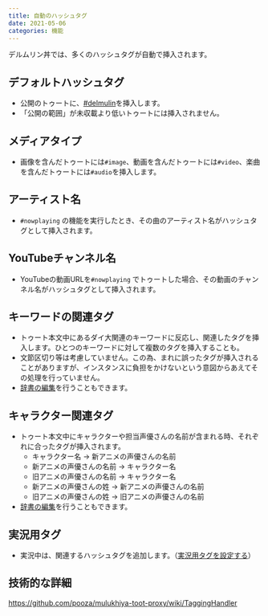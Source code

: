 ```yaml
---
title: 自動のハッシュタグ
date: 2021-05-06
categories: 機能
---
```


デルムリン丼では、多くのハッシュタグが自動で挿入されます。

## デフォルトハッシュタグ

- 公開のトゥートに、[\#delmulin](/articles/delmulin)を挿入します。
- 「公開の範囲」が未収載より低いトゥートには挿入されません。

## メディアタイプ

- 画像を含んだトゥートには`#image`、動画を含んだトゥートには`#video`、楽曲を含んだトゥートには`#audio`を挿入します。

## アーティスト名
- `#nowplaying` の機能を実行したとき、その曲のアーティスト名がハッシュタグとして挿入されます。

## YouTubeチャンネル名
- YouTubeの動画URLを`#nowplaying` でトゥートした場合、その動画のチャンネル名がハッシュタグとして挿入されます。

## キーワードの関連タグ

- トゥート本文中にあるダイ大関連のキーワードに反応し、関連したタグを挿入します。ひとつのキーワードに対して複数のタグを挿入することも。
- 文節区切り等は考慮していません。この為、まれに誤ったタグが挿入されることがありますが、インスタンスに負担をかけないという意図からあえてその処理を行っていません。
- [辞書の編集](/articles/キーワード辞書)を行うこともできます。

## キャラクター関連タグ

- トゥート本文中にキャラクターや担当声優さんの名前が含まれる時、それぞれに合ったタグが挿入されます。
  - キャラクター名 → 新アニメの声優さんの名前
  - 新アニメの声優さんの名前 → キャラクター名
  - 旧アニメの声優さんの名前 → キャラクター名
  - 新アニメの声優さんの姓 → 新アニメの声優さんの名前
  - 旧アニメの声優さんの姓 → 旧アニメの声優さんの名前
- [辞書の編集](/articles/キーワード辞書)を行うこともできます。

## 実況用タグ
- 実況中は、関連するハッシュタグを追加します。（[実況用タグを設定する](/articles/実況用タグを設定する)）

## 技術的な詳細

https://github.com/pooza/mulukhiya-toot-proxy/wiki/TaggingHandler

